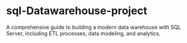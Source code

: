 # sql-Datawarehouse-project
A comprehensive guide to building a modern data warehouse with SQL Server, including ETL processes, data modeling, and analytics.
